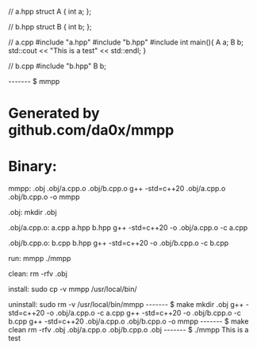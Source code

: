 // a.hpp 
struct A {
    int a;
};

// b.hpp
struct B {
    int b;
};

// a.cpp
#include "a.hpp"
#include "b.hpp"
#include <iostream>
int main(){
    A a;
    B b;
    std::cout << "This is a test" << std::endl;
}

// b.cpp
#include "b.hpp"
B b;

------- $ mmpp
# Generated by github.com/da0x/mmpp
# Binary:
mmpp: .obj .obj/a.cpp.o .obj/b.cpp.o
	g++ -std=c++20 .obj/a.cpp.o .obj/b.cpp.o -o mmpp

.obj:
	mkdir .obj

.obj/a.cpp.o: a.cpp a.hpp b.hpp
	g++ -std=c++20 -o .obj/a.cpp.o -c a.cpp

.obj/b.cpp.o: b.cpp b.hpp
	g++ -std=c++20 -o .obj/b.cpp.o -c b.cpp

run: mmpp
	./mmpp

clean:
	rm -rfv .obj

install:
	sudo cp -v mmpp /usr/local/bin/

uninstall:
	sudo rm -v /usr/local/bin/mmpp
------- $ make
mkdir .obj
g++ -std=c++20 -o .obj/a.cpp.o -c a.cpp
g++ -std=c++20 -o .obj/b.cpp.o -c b.cpp
g++ -std=c++20 .obj/a.cpp.o .obj/b.cpp.o -o mmpp
------- $ make clean
rm -rfv .obj
.obj/a.cpp.o
.obj/b.cpp.o
.obj
------- $ ./mmpp
This is a test

